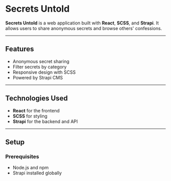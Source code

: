# Secrets Untold

**Secrets Untold** is a web application built with **React**, **SCSS**, and **Strapi**. It allows users to share anonymous secrets and browse others' confessions.

---

## Features

- Anonymous secret sharing
- Filter secrets by category
- Responsive design with SCSS
- Powered by Strapi CMS

---

## Technologies Used

- **React** for the frontend
- **SCSS** for styling
- **Strapi** for the backend and API

---

## Setup

### Prerequisites

- Node.js and npm
- Strapi installed globally
